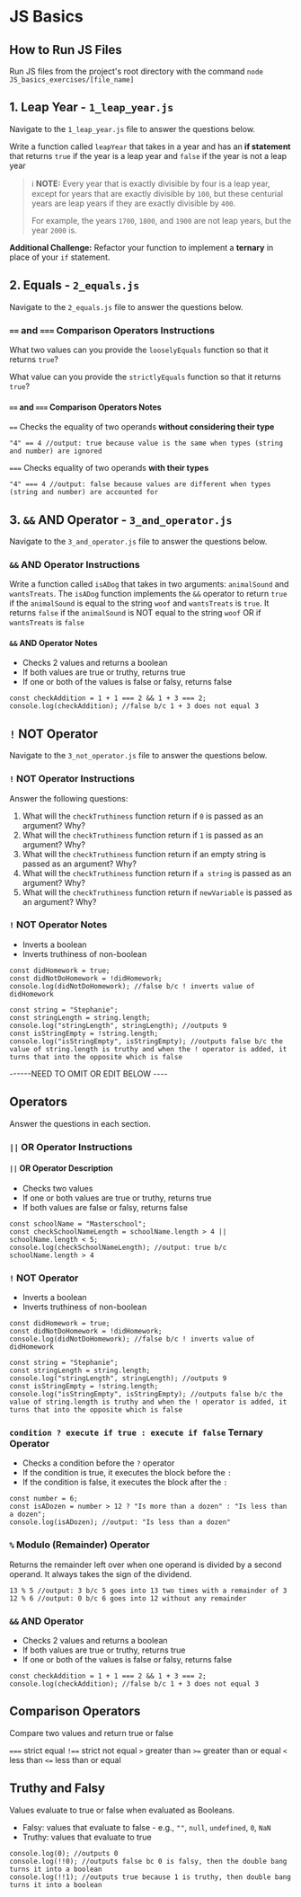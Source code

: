# JS Basics

## How to Run JS Files

Run JS files from the project's root directory with the command `node JS_basics_exercises/[file_name]`

## 1. Leap Year - `1_leap_year.js`

Navigate to the `1_leap_year.js` file to answer the questions below.

Write a function called `leapYear` that takes in a year and has an **if statement** that returns `true` if the year is a leap year and `false` if the year is not a leap year

> ℹ️ **NOTE:** Every year that is exactly divisible by four is a leap year, except for years that are exactly divisible by `100`, but these centurial years are leap years if they are exactly divisible by `400`.
>
> For example, the years `1700`, `1800`, and `1900` are not leap years, but the year `2000` is.

**Additional Challenge:** Refactor your function to implement a **ternary** in place of your `if` statement.

## 2. Equals - `2_equals.js`

Navigate to the `2_equals.js` file to answer the questions below.

### `==` and `===` Comparison Operators Instructions

What two values can you provide the `looselyEquals` function so that it returns `true`?

What value can you provide the `strictlyEquals` function so that it returns `true`?

#### `==` and `===` Comparison Operators Notes

`==` Checks the equality of two operands **without considering their type**

```
"4" == 4 //output: true because value is the same when types (string and number) are ignored
```

`===` Checks equality of two operands **with their types**

```
"4" === 4 //output: false because values are different when types (string and number) are accounted for
```

## 3. `&&` AND Operator - `3_and_operator.js`

Navigate to the `3_and_operator.js` file to answer the questions below.

### `&&` AND Operator Instructions

Write a function called `isADog` that takes in two arguments: `animalSound` and `wantsTreats`. The `isADog` function implements the `&&` operator to return `true` if the `animalSound` is equal to the string `woof` and `wantsTreats` is `true`. It returns `false` if the `animalSound` is NOT equal to the string `woof` OR if `wantsTreats` is `false`

#### `&&` AND Operator Notes

- Checks 2 values and returns a boolean
- If both values are true or truthy, returns true
- If one or both of the values is false or falsy, returns false

```
const checkAddition = 1 + 1 === 2 && 1 + 3 === 2;
console.log(checkAddition); //false b/c 1 + 3 does not equal 3
```

## `!` NOT Operator

Navigate to the `3_not_operator.js` file to answer the questions below.

### `!` NOT Operator Instructions

Answer the following questions:

1. What will the `checkTruthiness` function return if `0` is passed as an argument? Why?
2. What will the `checkTruthiness` function return if `1` is passed as an argument? Why?
3. What will the `checkTruthiness` function return if an empty string is passed as an argument? Why?
4. What will the `checkTruthiness` function return if `a string` is passed as an argument? Why?
5. What will the `checkTruthiness` function return if `newVariable` is passed as an argument? Why?

### `!` NOT Operator Notes

- Inverts a boolean
- Inverts truthiness of non-boolean

```
const didHomework = true;
const didNotDoHomework = !didHomework;
console.log(didNotDoHomework); //false b/c ! inverts value of didHomework
```

```
const string = "Stephanie";
const stringLength = string.length;
console.log("stringLength", stringLength); //outputs 9
const isStringEmpty = !string.length;
console.log("isStringEmpty", isStringEmpty); //outputs false b/c the value of string.length is truthy and when the ! operator is added, it turns that into the opposite which is false
```

------NEED TO OMIT OR EDIT BELOW ----

## Operators

Answer the questions in each section.

### `||` OR Operator Instructions

#### `||` OR Operator Description

- Checks two values
- If one or both values are true or truthy, returns true
- If both values are false or falsy, returns false

```
const schoolName = "Masterschool";
const checkSchoolNameLength = schoolName.length > 4 || schoolName.length < 5;
console.log(checkSchoolNameLength); //output: true b/c schoolName.length > 4
```

### `!` NOT Operator

- Inverts a boolean
- Inverts truthiness of non-boolean

```
const didHomework = true;
const didNotDoHomework = !didHomework;
console.log(didNotDoHomework); //false b/c ! inverts value of didHomework
```

```
const string = "Stephanie";
const stringLength = string.length;
console.log("stringLength", stringLength); //outputs 9
const isStringEmpty = !string.length;
console.log("isStringEmpty", isStringEmpty); //outputs false b/c the value of string.length is truthy and when the ! operator is added, it turns that into the opposite which is false
```

### `condition ? execute if true : execute if false` Ternary Operator

- Checks a condition before the `?` operator
- If the condition is true, it executes the block before the `:`
- If the condition is false, it executes the block after the `:`

```
const number = 6;
const isADozen = number > 12 ? "Is more than a dozen" : "Is less than a dozen";
console.log(isADozen); //output: "Is less than a dozen"
```

### `%` Modulo (Remainder) Operator

Returns the remainder left over when one operand is divided by a second operand. It always takes the sign of the dividend.

```
13 % 5 //output: 3 b/c 5 goes into 13 two times with a remainder of 3
12 % 6 //output: 0 b/c 6 goes into 12 without any remainder
```

### `&&` AND Operator

- Checks 2 values and returns a boolean
- If both values are true or truthy, returns true
- If one or both of the values is false or falsy, returns false

```
const checkAddition = 1 + 1 === 2 && 1 + 3 === 2;
console.log(checkAddition); //false b/c 1 + 3 does not equal 3
```

## Comparison Operators

Compare two values and return true or false

`===` strict equal
`!==` strict not equal
`>` greater than
`>=` greater than or equal
`<` less than
`<=` less than or equal

## Truthy and Falsy

Values evaluate to true or false when evaluated as Booleans.

- Falsy: values that evaluate to false - e.g., `""`, `null`, `undefined`, `0`, `NaN`
- Truthy: values that evaluate to true

```
console.log(0); //outputs 0
console.log(!!0); //outputs false bc 0 is falsy, then the double bang turns it into a boolean
console.log(!!1); //outputs true because 1 is truthy, then double bang turns it into a boolean
```
